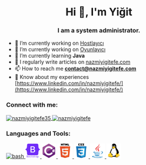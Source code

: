 <h1 align="center">Hi 👋, I'm Yiğit</h1>
<h3 align="center">I am a system administrator.</h3>

- 🔭 I’m currently working on [Hostlayıcı](https://hostlayici.com)
- 🔭 I’m currently working on [Oyunlayıcı](https://oyunlayici.com)
- 🌱 I’m currently learning **Java**
- 📝 I regularly write articles on [nazmiyigitefe.com](https://nazmiyigitefe.com)
- 📫 How to reach me **contact@nazmiyigitefe.com**
- 📄 Know about my experiences [https://www.linkedin.com/in/nazmiyigitefe/](https://www.linkedin.com/in/nazmiyigitefe/)

<h3 align="left">Connect with me:</h3>
<p align="left">
  <a href="https://twitter.com/nazmiyigitefe35" target="blank">
    <img align="center" src="https://raw.githubusercontent.com/rahuldkjain/github-profile-readme-generator/master/src/images/icons/Social/twitter.svg" alt="nazmiyigitefe35" height="30" width="40" />
  </a>
  <a href="https://linkedin.com/in/nazmiyigitefe" target="blank">
    <img align="center" src="https://raw.githubusercontent.com/rahuldkjain/github-profile-readme-generator/master/src/images/icons/Social/linked-in-alt.svg" alt="nazmiyigitefe" height="30" width="40" />
  </a>
</p>

<h3 align="left">Languages and Tools:</h3>
<p align="left">
  <a href="https://www.gnu.org/software/bash/" target="_blank" rel="noreferrer">
    <img src="https://www.vectorlogo.zone/logos/gnu_bash/gnu_bash-icon.svg" alt="bash" width="40" height="40"/>
  </a>
  <a href="https://getbootstrap.com" target="_blank" rel="noreferrer">
    <img src="https://raw.githubusercontent.com/devicons/devicon/master/icons/bootstrap/bootstrap-plain-wordmark.svg" alt="bootstrap" width="40" height="40"/>
  </a>
  <a href="https://www.w3schools.com/cs/" target="_blank" rel="noreferrer">
    <img src="https://raw.githubusercontent.com/devicons/devicon/master/icons/csharp/csharp-original.svg" alt="csharp" width="40" height="40"/>
  </a>
  <a href="https://www.w3schools.com/html/" target="_blank" rel="noreferrer">
    <img src="https://raw.githubusercontent.com/devicons/devicon/master/icons/html5/html5-original-wordmark.svg" alt="html5" width="40" height="40"/>
  </a>
  <a href="https://www.w3schools.com/css/" target="_blank" rel="noreferrer">
    <img src="https://raw.githubusercontent.com/devicons/devicon/master/icons/css3/css3-original-wordmark.svg" alt="css3" width="40" height="40"/>
  </a>
  <a href="https://www.java.com" target="_blank" rel="noreferrer">
    <img src="https://raw.githubusercontent.com/devicons/devicon/master/icons/java/java-original.svg" alt="java" width="40" height="40"/>
  </a>
  <a href="https://www.linux.org/" target="_blank" rel="noreferrer">
    <img src="https://raw.githubusercontent.com/devicons/devicon/master/icons/linux/linux-original.svg" alt="linux" width="40" height="40"/>
  </a>
</p>
